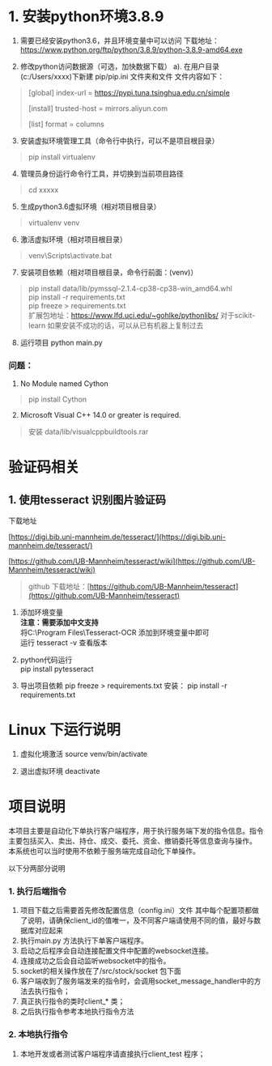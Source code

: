 # 1. 安装python环境3.8.9
1. 需要已经安装python3.6，并且环境变量中可以访问
	下载地址：https://www.python.org/ftp/python/3.8.9/python-3.8.9-amd64.exe
   
2. 修改python访问数据源（可选，加快数据下载）
	a). 在用户目录(c:/Users/xxxx)下新建 pip/pip.ini 文件夹和文件
	文件内容如下：
>
> [global]
> index-url = https://pypi.tuna.tsinghua.edu.cn/simple
> 
> [install]
> trusted-host = mirrors.aliyun.com
> 
> [list]
> format = columns

3. 安装虚拟环境管理工具（命令行中执行，可以不是项目根目录） 
> pip install virtualenv

4. 管理员身份运行命令行工具，并切换到当前项目路径  
> cd xxxxx

5. 生成python3.6虚拟环境（相对项目根目录）  
> virtualenv venv

6. 激活虚拟环境（相对项目根目录）  
> venv\Scripts\activate.bat

7. 安装项目依赖（相对项目根目录，命令行前面：(venv)）
> pip install data/lib/pymssql-2.1.4-cp38-cp38-win_amd64.whl <br>
> pip install -r requirements.txt <br>
> pip freeze > requirements.txt <br>
> 扩展包地址：https://www.lfd.uci.edu/~gohlke/pythonlibs/
> 对于scikit-learn  如果安装不成功的话，可以从已有机器上复制过去

8. 运行项目
python main.py

### 问题：
1. No Module named Cython
> pip install Cython
2. Microsoft Visual C++ 14.0 or greater is required.
> 安装 data/lib/visualcppbuildtools.rar


# 验证码相关
## 1. 使用tesseract 识别图片验证码
下载地址

[https://digi.bib.uni-mannheim.de/tesseract/](https://digi.bib.uni-mannheim.de/tesseract/) 

[https://github.com/UB-Mannheim/tesseract/wiki](https://github.com/UB-Mannheim/tesseract/wiki)

> github 下载地址：[https://github.com/UB-Mannheim/tesseract](https://github.com/UB-Mannheim/tesseract) 

1. 添加环境变量  
**注意：需要添加中文支持**  
将C:\Program Files\Tesseract-OCR 添加到环境变量中即可   
运行 tesseract -v 查看版本

2. python代码运行   
pip install pytesseract

3. 导出项目依赖
pip freeze > requirements.txt
安装：
pip install -r requirements.txt

# Linux 下运行说明
1. 虚拟化境激活
source venv/bin/activate

2. 退出虚拟环境
deactivate
   
# 项目说明
本项目主要是自动化下单执行客户端程序，用于执行服务端下发的指令信息。指令主要包括买入、卖出、持仓、成交、委托、资金、撤销委托等信息查询与操作。
本系统也可以当时使用不依赖于服务端完成自动化下单操作。

以下分两部分说明
### 1. 执行后端指令
1. 项目下载之后需要首先修改配置信息（config.ini）文件
其中每个配置项都做了说明，请确保client_id的值唯一，及不同客户端请使用不同的值，最好与数据库对应起来
2.  执行main.py 方法执行下单客户端程序。
3. 启动之后程序会自动连接配置文件中配置的websocket连接。
4. 连接成功之后会自动监听websocket中的指令。
5. socket的相关操作放在了/src/stock/socket 包下面
6. 客户端收到了服务端发来的指令时，会调用socket_message_handler中的方法去执行指令；
7. 真正执行指令的类时client_* 类；
8. 之后执行指令参考本地执行指令方法

### 2. 本地执行指令
1. 本地开发或者测试客户端程序请直接执行client_test 程序；